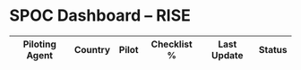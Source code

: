 # SPOC Dashboard – RISE

| Piloting Agent | Country | Pilot | Checklist % | Last Update | Status |
|----------------|---------|--------|--------------|-------------|--------|
